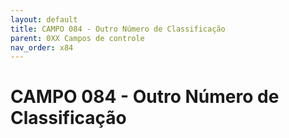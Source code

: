 ```yaml
---
layout: default
title: CAMPO 084 - Outro Número de Classificação
parent: 0XX Campos de controle
nav_order: x84
---
```


# CAMPO 084 - Outro Número de Classificação
